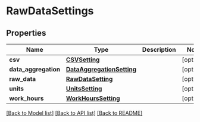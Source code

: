 # RawDataSettings

## Properties
Name | Type | Description | Notes
------------ | ------------- | ------------- | -------------
**csv** | [**CSVSetting**](CSVSetting.md) |  | [optional] 
**data_aggregation** | [**DataAggregationSetting**](DataAggregationSetting.md) |  | [optional] 
**raw_data** | [**RawDataSetting**](RawDataSetting.md) |  | [optional] 
**units** | [**UnitsSetting**](UnitsSetting.md) |  | [optional] 
**work_hours** | [**WorkHoursSetting**](WorkHoursSetting.md) |  | [optional] 

[[Back to Model list]](../README.md#documentation-for-models) [[Back to API list]](../README.md#documentation-for-api-endpoints) [[Back to README]](../README.md)


